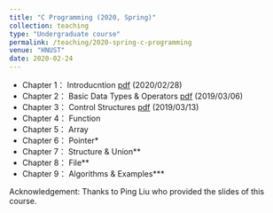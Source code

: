 ```yaml
---
title: "C Programming (2020, Spring)"
collection: teaching
type: "Undergraduate course"
permalink: /teaching/2020-spring-c-programming
venue: "HNUST"
date: 2020-02-24
---
```

* Chapter 1： Introducntion [pdf](http://guoshengkang.github.io/files/Slides_C_Programming/C语言程序设计__第1章.pdf) (2020/02/28)
* Chapter 2： Basic Data Types & Operators [pdf](http://guoshengkang.github.io/files/Slides_C_Programming/C语言程序设计__第2章.pdf) (2019/03/06)
* Chapter 3： Control Structures [pdf](http://guoshengkang.github.io/files/Slides_C_Programming/C语言程序设计__第3章.pdf) (2019/03/13)
* Chapter 4： Function 
* Chapter 5： Array
* Chapter 6： Pointer*
* Chapter 7： Structure & Union**
* Chapter 8： File**
* Chapter 9： Algorithms & Examples***

Acknowledgement: Thanks to Ping Liu who provided the slides of this course.